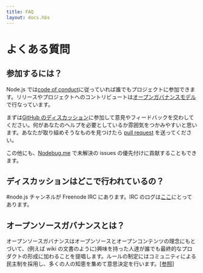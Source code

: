 ```yaml
---
title: FAQ
layout: docs.hbs
---
```

<!--
# FAQ
-->

# よくある質問

<!--
## How can I contribute?
-->

## 参加するには？

<!--
Everyone can help. Node.js adheres to a [code of conduct](https://github.com/nodejs/node/blob/master/CONTRIBUTING.md#code-of-conduct), and contributions, releases, and contributorship are under an [open governance](https://github.com/nodejs/node/blob/master/GOVERNANCE.md#readme) model.
-->

Node.js では[code of conduct](https://github.com/nodejs/node/blob/master/CONTRIBUTING.md#code-of-conduct)に従っていれば誰でもプロジェクトに参加できます。リリースやプロジェクトへのコントリビュートは[オープンガバナンスモデル](https://github.com/nodejs/node/blob/master/GOVERNANCE.md#readme)で行なっています。

<!--
To get started, there are open [discussions on GitHub](https://github.com/nodejs/node/issues), and we'd love to hear your feedback. Becoming involved in discussions is a good way to get a feel of where you can help out further. If there is something there you feel you can tackle, please [make a pull request](https://github.com/nodejs/node/blob/master/CONTRIBUTING.md#code-contributions).
-->

まずは[GitHub のディスカッション](https://github.com/nodejs/node/issues)に参加して意見やフィードバックを交わしてください。何があなたのヘルプを必要としているか雰囲気をつかみやすいと思います。あなたが取り組めそうなものを見つけたら [pull request](https://github.com/nodejs/node/blob/master/CONTRIBUTING.md#code-contributions) を送ってください。

<!--
In addition, using [Nodebug.me](http://nodebug.me/) is a good way to help Triage the issues in the backlog.
-->

この他にも、[Nodebug.me](http://nodebug.me/) で未解決の issues の優先付けに貢献することもできます。

<!--
## Where do discussions take place?
-->

## ディスカッションはどこで行われているの？

<!--
There is an #node.js channel on Freenode IRC. We keep logs of the channel [here](http://logs.libuv.org/node.js/latest).
-->

\#node.js チャンネルが Freenode IRC にあります。IRC のログは[ここ](http://logs.libuv.org/node.js/latest)にとってあります。

<!--
## What is open source governance?
-->

## オープンソースガバナンスとは？

<!--
Open source governance advocates the application of the philosophies of the open source and open content movements in order to enable any interested party to add to the creation of the end product, as with a wiki document. Legislation is democratically opened to the general citizenry, employing their collective wisdom to benefit the decision-making process and improve democracy. [[source]](https://en.wikipedia.org/wiki/Open-source_governance)
-->

オープンソースガバナンスはオープンソースとオープンコンテンツの理念にもとづいて、(例えば wiki の文書のように)興味を持った人達が誰でも最終的なプロダクトの形成に加わることを提唱します。ルールの制定にはコミュニティによる民主制を採用し、多くの人の知恵を集めて意思決定を行います。[[参照]](https://en.wikipedia.org/wiki/Open-source_governance)
